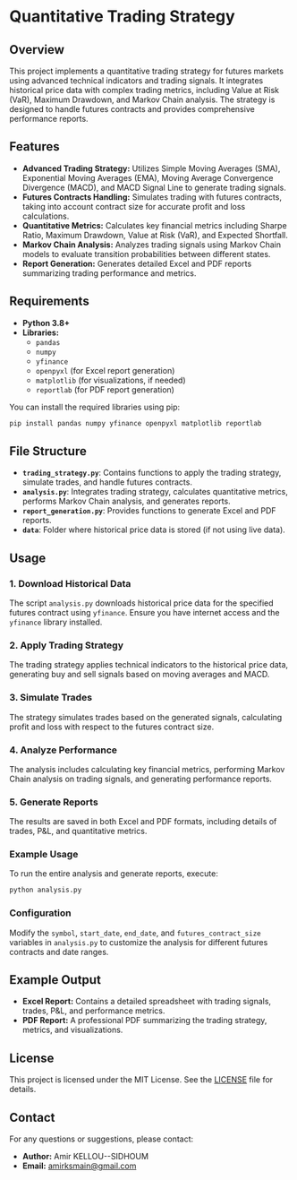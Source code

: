 # Quantitative Trading Strategy

## Overview

This project implements a quantitative trading strategy for futures markets using advanced technical indicators and trading signals. It integrates historical price data with complex trading metrics, including Value at Risk (VaR), Maximum Drawdown, and Markov Chain analysis. The strategy is designed to handle futures contracts and provides comprehensive performance reports.

## Features

- **Advanced Trading Strategy:** Utilizes Simple Moving Averages (SMA), Exponential Moving Averages (EMA), Moving Average Convergence Divergence (MACD), and MACD Signal Line to generate trading signals.
- **Futures Contracts Handling:** Simulates trading with futures contracts, taking into account contract size for accurate profit and loss calculations.
- **Quantitative Metrics:** Calculates key financial metrics including Sharpe Ratio, Maximum Drawdown, Value at Risk (VaR), and Expected Shortfall.
- **Markov Chain Analysis:** Analyzes trading signals using Markov Chain models to evaluate transition probabilities between different states.
- **Report Generation:** Generates detailed Excel and PDF reports summarizing trading performance and metrics.

## Requirements

- **Python 3.8+**
- **Libraries:**
  - `pandas`
  - `numpy`
  - `yfinance`
  - `openpyxl` (for Excel report generation)
  - `matplotlib` (for visualizations, if needed)
  - `reportlab` (for PDF report generation)

You can install the required libraries using pip:

```bash
pip install pandas numpy yfinance openpyxl matplotlib reportlab
```

## File Structure

- **`trading_strategy.py`**: Contains functions to apply the trading strategy, simulate trades, and handle futures contracts.
- **`analysis.py`**: Integrates trading strategy, calculates quantitative metrics, performs Markov Chain analysis, and generates reports.
- **`report_generation.py`**: Provides functions to generate Excel and PDF reports.
- **`data`**: Folder where historical price data is stored (if not using live data).

## Usage

### 1. Download Historical Data

The script `analysis.py` downloads historical price data for the specified futures contract using `yfinance`. Ensure you have internet access and the `yfinance` library installed.

### 2. Apply Trading Strategy

The trading strategy applies technical indicators to the historical price data, generating buy and sell signals based on moving averages and MACD.

### 3. Simulate Trades

The strategy simulates trades based on the generated signals, calculating profit and loss with respect to the futures contract size.

### 4. Analyze Performance

The analysis includes calculating key financial metrics, performing Markov Chain analysis on trading signals, and generating performance reports.

### 5. Generate Reports

The results are saved in both Excel and PDF formats, including details of trades, P&L, and quantitative metrics.

### Example Usage

To run the entire analysis and generate reports, execute:

```bash
python analysis.py
```

### Configuration

Modify the `symbol`, `start_date`, `end_date`, and `futures_contract_size` variables in `analysis.py` to customize the analysis for different futures contracts and date ranges.

## Example Output

- **Excel Report:** Contains a detailed spreadsheet with trading signals, trades, P&L, and performance metrics.
- **PDF Report:** A professional PDF summarizing the trading strategy, metrics, and visualizations.

## License

This project is licensed under the MIT License. See the [LICENSE](LICENSE) file for details.

## Contact

For any questions or suggestions, please contact:

- **Author:** Amir KELLOU--SIDHOUM
- **Email:** amirksmain@gmail.com